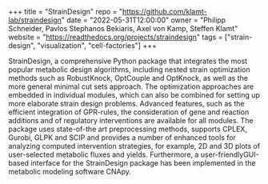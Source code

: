 +++
title = "StrainDesign"
repo = "https://github.com/klamt-lab/straindesign"
date = "2022-05-31T12:00:00"
owner = "Philipp Schneider, Pavlos Stephanos Bekiaris, Axel von Kamp, Steffen Klamt"
website = "https://readthedocs.org/projects/straindesign"
tags = ["strain-design", "visualization", "cell-factories"]
+++

StrainDesign, a comprehensive Python package that integrates the most popular 
metabolic design algorithms, including nested strain optimization methods such 
as RobustKnock, OptCouple and OptKnock, as well as the more general minimal cut 
sets approach. The optimization approaches are embedded in individual modules, 
which can also be combined for setting up more elaborate strain design problems. 
Advanced features, such as the efficient integration of GPR-rules, the consideration 
of gene and reaction additions and of regulatory interventions are available for all
modules. The package uses state-of-the art preprocessing methods, supports CPLEX,
Gurobi, GLPK and SCIP and provides a number of enhanced tools for analyzing computed 
intervention strategies, for example, 2D and 3D plots of user-selected metabolic 
fluxes and yields. Furthermore, a user-friendlyGUI-based interface for the 
StrainDesign package has been implemented in the metabolic modeling software CNApy. 
